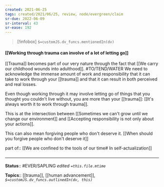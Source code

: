 ```yaml
---
created: 2021-06-25
tags: created/2021/06/25, review, node/evergreen/claim
sr-due: 2022-06-09
sr-interval: 43
sr-ease: 192
---
```

> [!infobox]
`$=customJS.dv_funcs.mentionedIn(dv)`

#### [[Working through trauma can involve of a lot of letting go]] 

[[Trauma]] becomes part of our very nature through the fact that 
[[We carry our childhood wounds into adulthood]].
#TO/TEND/WATER 
We need to acknowledge the immense amount of work and responsibility that it can take to work through your [[trauma]]
and that it can result in both perceived and real losses.

Even though working through it may involve letting go of things that you thought you couldn't live without,
you are more than your [[trauma]]:
[[It's always worth it to work through trauma]].

This is at the intersection between 
[[Sometimes we can't grow until we change our environment]]
and 
[[Accepting responsibility is not only about your actions]]. 

This can also mean forgiving people who don't deserve it. [[When should you forgive people who don't deserve it]]

part of:: [[We are confined to the tools of our time# In self-actualization]]

### <hr class="footnote"/>

**Status**:: #EVER/SAPLING 
*edited `=this.file.mtime`*

**Topics**:: [[trauma]], [[human advancement]], 
*`$=customJS.dv_funcs.outlinedIn(dv, this)`*
